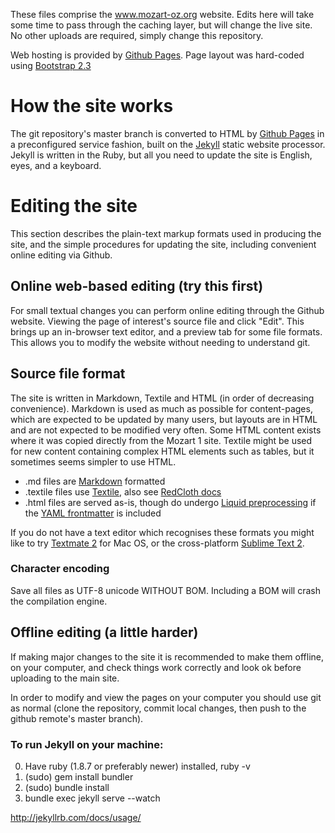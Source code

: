 These files comprise the www.mozart-oz.org website. 
Edits here will take some time to pass through the caching layer, but will change the live site. 
No other uploads are required, simply change this repository.

Web hosting is provided by [Github Pages](http://pages.github.com/).
Page layout was hard-coded using [Bootstrap 2.3](getbootstrap.com/2.3.2)

# How the site works

The git repository's master branch is converted to HTML by [Github Pages](http://pages.github.com/) 
in a preconfigured service fashion, built on the [Jekyll](http://jekyllrb.com/) static website processor. 
Jekyll is written in the Ruby, but all you need to update the site is English, eyes, and a keyboard.


# Editing the site

This section describes the plain-text markup formats used in producing the site, and the simple procedures for updating the site, including convenient online editing via Github.

## Online web-based editing (try this first)

For small textual changes you can perform online editing through the Github
website. Viewing the page of interest's source file and click "Edit". 
This brings up an in-browser text editor, and a preview tab for some file formats.
This allows you to modify the website without needing to understand git.


## Source file format

The site is written in Markdown, Textile and HTML (in order of decreasing convenience). 
Markdown is used as much as possible for content-pages, which are expected to be updated by many users, but layouts are in HTML and are not expected to be modified very often.
Some HTML content exists where it was copied directly from the Mozart 1 site. Textile might be used for new content containing complex HTML elements such as tables, but it sometimes seems simpler to use HTML.

- .md files are [Markdown](http://daringfireball.net/projects/markdown/basics) formatted
- .textile files use [Textile](http://en.wikipedia.org/wiki/Textile_(markup_language)), also see [RedCloth docs](http://redcloth.org/textile)
- .html files are served as-is, though do undergo [Liquid preprocessing](http://jekyllrb.com/docs/variables/) if the [YAML frontmatter](http://jekyllrb.com/docs/frontmatter/) is included

If you do not have a text editor which recognises these formats you might like to
try [Textmate 2](http://macromates.com/download) for Mac OS, or the cross-platform [Sublime Text 2](sublimetext.com/2).

### Character encoding

Save all files as UTF-8 unicode WITHOUT BOM. Including a BOM will crash the compilation engine.


## Offline editing (a little harder)

If making major changes to the site it is recommended to make them offline, on
your computer, and check things work correctly and look ok before uploading
to the main site. 

In order to modify and view the pages on your computer you should use git as 
normal (clone the repository, commit local changes, then push to the 
github remote's master branch).

### To run Jekyll on your machine:

0. Have ruby (1.8.7 or preferably newer) installed, ruby -v
1. (sudo) gem install bundler
2. (sudo) bundle install
3. bundle exec jekyll serve --watch

http://jekyllrb.com/docs/usage/

